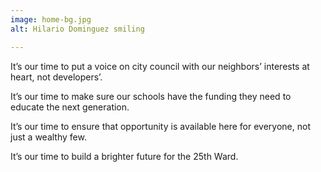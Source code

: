 ```yaml
---
image: home-bg.jpg
alt: Hilario Dominguez smiling

---
```

It’s our time to put a voice on city council with our neighbors’ interests at heart, not developers’.

It’s our time to make sure our schools have the funding they need to educate the next generation.

It’s our time to ensure that opportunity is available here for everyone, not just a wealthy few.

It’s our time to build a brighter future for the 25th Ward.
